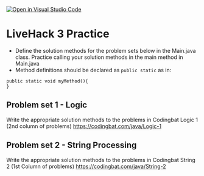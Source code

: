 [![Open in Visual Studio Code](https://classroom.github.com/assets/open-in-vscode-718a45dd9cf7e7f842a935f5ebbe5719a5e09af4491e668f4dbf3b35d5cca122.svg)](https://classroom.github.com/online_ide?assignment_repo_id=13097820&assignment_repo_type=AssignmentRepo)
# LiveHack 3 Practice
* Define the solution methods for the problem sets below in the Main.java class.  Practice calling your solution methods in the main method in Main.java
* Method definitions should be declared as `public static` as in:

```
public static void myMethod(){
}
```

## Problem set 1 - Logic
Write the appropriate solution methods to the problems in Codingbat Logic 1 (2nd column of problems) https://codingbat.com/java/Logic-1

## Problem set 2 - String Processing 
Write the appropriate solution methods to the problems in Codingbat String 2 (1st Column of problems) https://codingbat.com/java/String-2

